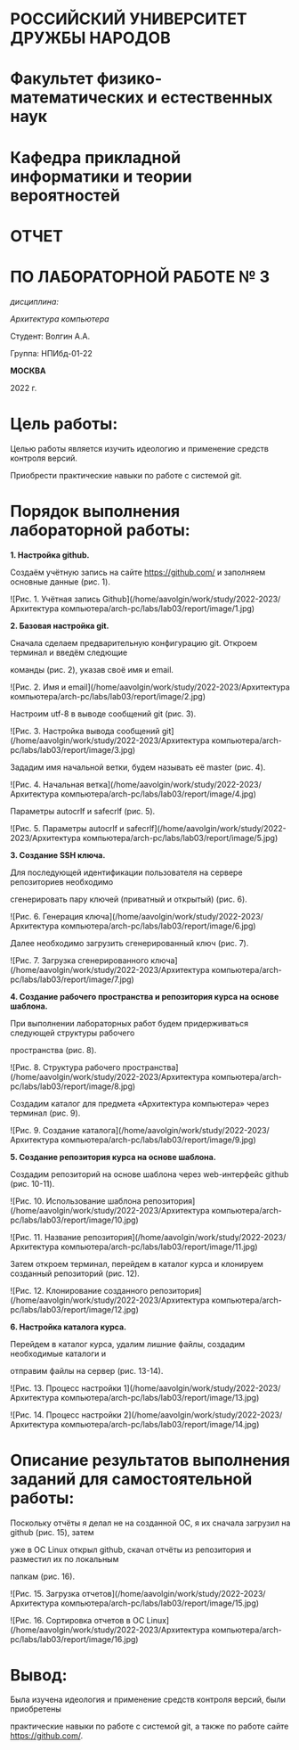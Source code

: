 ﻿

# **РОССИЙСКИЙ УНИВЕРСИТЕТ ДРУЖБЫ НАРОДОВ**

# **Факультет физико-математических и естественных наук**

# **Кафедра прикладной информатики и теории вероятностей**

# **ОТЧЕТ**

# **ПО ЛАБОРАТОРНОЙ РАБОТЕ № 3**

*дисциплина:*

*Архитектура компьютера*

Студент: Волгин А.А.

Группа: НПИбд-01-22

**МОСКВА**

2022 г.





# **Цель работы:**

Целью работы является изучить идеологию и применение средств контроля версий.

Приобрести практические навыки по работе с системой git.

# **Порядок выполнения лабораторной работы:**

**1. Настройка github.**

Создаём учётную запись на сайте https://github.com/ и заполняем основные данные (рис. 1).

![Рис. 1. Учётная запись Github](/home/aavolgin/work/study/2022-2023/Архитектура компьютера/arch-pc/labs/lab03/report/image/1.jpg)

**2. Базовая настройка git.**

Сначала сделаем предварительную конфигурацию git. Откроем терминал и введём следющие

команды (рис. 2), указав своё имя и email.

![Рис. 2. Имя и email](/home/aavolgin/work/study/2022-2023/Архитектура компьютера/arch-pc/labs/lab03/report/image/2.jpg)


Настроим utf-8 в выводе сообщений git (рис. 3).

![Рис. 3. Настройка вывода сообщений git](/home/aavolgin/work/study/2022-2023/Архитектура компьютера/arch-pc/labs/lab03/report/image/3.jpg)

Зададим имя начальной ветки, будем называть её master (рис. 4).

![Рис. 4. Начальная ветка](/home/aavolgin/work/study/2022-2023/Архитектура компьютера/arch-pc/labs/lab03/report/image/4.jpg)


Параметры autocrlf и safecrlf (рис. 5).

![Рис. 5. Параметры autocrlf и safecrlf](/home/aavolgin/work/study/2022-2023/Архитектура компьютера/arch-pc/labs/lab03/report/image/5.jpg)


**3. Создание SSH ключа.**

Для последующей идентификации пользователя на сервере репозиториев необходимо

сгенерировать пару ключей (приватный и открытый) (рис. 6).

![Рис. 6. Генерация ключа](/home/aavolgin/work/study/2022-2023/Архитектура компьютера/arch-pc/labs/lab03/report/image/6.jpg)


Далее необходимо загрузить сгенерированный ключ (рис. 7).

![Рис. 7. Загрузка сгенерированного ключа](/home/aavolgin/work/study/2022-2023/Архитектура компьютера/arch-pc/labs/lab03/report/image/7.jpg)





**4. Создание рабочего пространства и репозитория курса на основе шаблона.**

При выполнении лабораторных работ будем придерживаться следующей структуры рабочего

пространства (рис. 8).

![Рис. 8. Структура рабочего пространства](/home/aavolgin/work/study/2022-2023/Архитектура компьютера/arch-pc/labs/lab03/report/image/8.jpg)


Создадим каталог для предмета «Архитектура компьютера» через терминал (рис. 9).

![Рис. 9. Создание каталога](/home/aavolgin/work/study/2022-2023/Архитектура компьютера/arch-pc/labs/lab03/report/image/9.jpg)





**5. Создание репозитория курса на основе шаблона.**

Создадим репозиторий на основе шаблона через web-интерфейс github (рис. 10-11).

![Рис. 10. Использование шаблона репозитория](/home/aavolgin/work/study/2022-2023/Архитектура компьютера/arch-pc/labs/lab03/report/image/10.jpg)





![Рис. 11. Название репозитория](/home/aavolgin/work/study/2022-2023/Архитектура компьютера/arch-pc/labs/lab03/report/image/11.jpg)


Затем откроем терминал, перейдем в каталог курса и клонируем созданный репозиторий (рис. 12).

![Рис. 12. Клонирование созданного репозитория](/home/aavolgin/work/study/2022-2023/Архитектура компьютера/arch-pc/labs/lab03/report/image/12.jpg)


**6. Настройка каталога курса.**

Перейдем в каталог курса, удалим лишние файлы, создадим необходимые каталоги и

отправим файлы на сервер (рис. 13-14).


![Рис. 13. Процесс настройки 1](/home/aavolgin/work/study/2022-2023/Архитектура компьютера/arch-pc/labs/lab03/report/image/13.jpg)


![Рис. 14. Процесс настройки 2](/home/aavolgin/work/study/2022-2023/Архитектура компьютера/arch-pc/labs/lab03/report/image/14.jpg)






# **Описание результатов выполнения заданий для самостоятельной работы:**

Поскольку отчёты я делал не на созданной ОС, я их сначала загрузил на github (рис. 15), затем

уже в ОС Linux открыл github, скачал отчёты из репозитория и разместил их по локальным

папкам (рис. 16).

![Рис. 15. Загрузка отчетов](/home/aavolgin/work/study/2022-2023/Архитектура компьютера/arch-pc/labs/lab03/report/image/15.jpg)

![Рис. 16. Сортировка отчетов в ОС Linux](/home/aavolgin/work/study/2022-2023/Архитектура компьютера/arch-pc/labs/lab03/report/image/16.jpg)






# **Вывод:**

Была изучена идеология и применение средств контроля версий, были приобретены

практические навыки по работе с системой git, а также по работе сайте https://github.com/.



